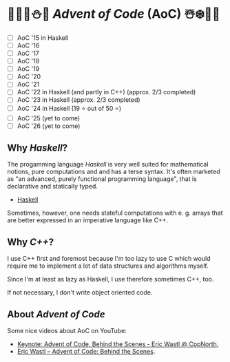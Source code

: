 # 🦌🎅🏻⛄🎁 *Advent of Code* (AoC) ☃️❄️🤶🎄
- [ ] AoC '15 in Haskell
- [ ] AoC '16
- [ ] AoC '17
- [ ] AoC '18
- [ ] AoC '19
- [ ] AoC '20
- [ ] AoC '21
- [ ] AoC '22 in Haskell (and partly in C++) (approx. 2/3 completed)
- [ ] AoC '23 in Haskell (approx. 2/3 completed)
- [ ] AoC '24 in Haskell (19 ⭐ out of 50 ⭐)
- [ ] AoC '25 (yet to come)
- [ ] AoC '26 (yet to come)

## Why *Haskell*?
The progamming language *Haskell* is very well suited for mathematical notions, pure computations and and has a terse syntax. It's often marketed as 
"an advanced, purely functional programming language", that is declarative and statically typed.

 - [Haskell](https://www.haskell.org/)

Sometimes, however, one needs stateful computations
with e. g. arrays that are better expressed in an imperative language like C++.

## Why *C++*?
I use C++ first and foremost because I'm too lazy to use C which would require me to implement a lot of data structures and algorithms myself. 

Since I'm at least as lazy as Haskell, I use therefore sometimes C++, too.

If not necessary, I don't write object oriented code.


## About *Advent of Code*
Some nice videos about AoC on YouTube:
- [Keynote: Advent of Code, Behind the Scenes - Eric Wastl @ CppNorth](https://www.youtube.com/watch?v=uZ8DcbhojOw),
- [Eric Wastl – Advent of Code: Behind the Scenes](https://www.youtube.com/watch?v=_oNOTknRTSU).
